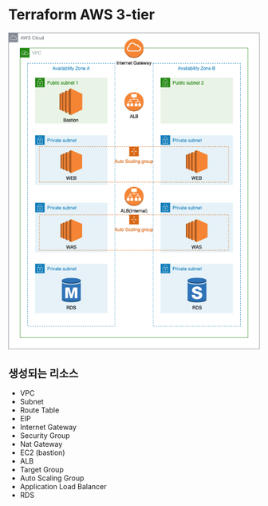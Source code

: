 # Terraform AWS 3-tier
![3tier](img/3-tier.png)

## 생성되는 리소스
* VPC
* Subnet
* Route Table
* EIP
* Internet Gateway
* Security Group
* Nat Gateway
* EC2 (bastion)
* ALB
* Target Group
* Auto Scaling Group
* Application Load Balancer
* RDS
